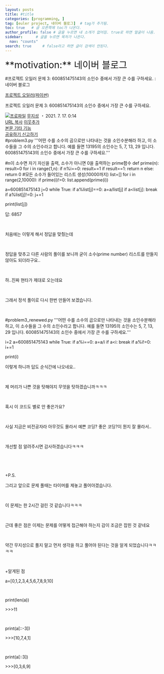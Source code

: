 ```yaml
---
layout: posts
title: #title
categories: [programming, ]
tag: [euler project, 네이버 블로그]  # tag가 추가됨.
toc: true   # 글 오른쪽에 toc가 나온다.
author_profile: false # 글을 누르면 내 소개가 없어짐. true로 하면 얼굴이 나옴.
sidebar:      # 글을 누르면 목차가 나온다.
  nav: "counts" 
search: true     # false라고 하면 글이 검색이 안된다.
---
```


<div class="notice--info" markdown="1" style='font-size: 30px'>
**motivation:** 네이버 블로그 
</div>



#프로젝트 오일러 문제 3: 600851475143의 소인수 중에서 가장 큰 수를 구하세요. : 네이버 블로그
<div class="wrap_rabbit pcol2 _param(1) _postViewArea222434293687" id="post-view222434293687">
<!-- Rabbit HTML --><div class="se-viewer se-theme-default" lang="ko-KR">
<!-- SE_DOC_HEADER_START -->
<div class="se-component se-documentTitle se-l-default" id="SE-74622958-507b-4905-91fa-5d70a86c1662">
<div class="se-component-content">
<div class="se-section se-section-documentTitle se-l-default se-section-align-left">
<!-- -->
<div class="blog2_series">
<a class="pcol2" href="/PostList.naver?blogId=wys000112&amp;categoryNo=10&amp;from=postList" onclick="nclk_v2(this,'pst.category','','');">프로젝트 오일러(파이썬)</a>
</div>
<div class="pcol1">
<!-- -->
<div class="se-module se-module-text se-title-text">
<p class="se-text-paragraph se-text-paragraph-align-" id="SE-f750ed16-ea89-4042-9b54-3695c5d5c5e6" style=""><span class="se-fs- se-ff-" id="SE-51745c5e-20a7-4326-b331-d7fdde6efe73" style=""><!-- -->프로젝트 오일러 문제 3: <!-- --></span><span class="se-fs-fs32 se-ff-nanumgothic" id="SE-7e963fae-efd7-49d7-bae0-cf4cd0b38914" style=""><!-- -->600851475143의 소인수 중에서 가장 큰 수를 구하세요.<!-- --></span></p> </div>
<!-- -->
</div>
<div class="blog2_container">
<span class="writer">
<span class="area_profile"><a class="link" href="https://blog.naver.com/wys000112" onclick="nclk_v2(this,'pst.profile','','');" target="_top"><img alt="프로파일" class="img" src="https://blogpfthumb-phinf.pstatic.net/MjAyMjA1MjVfMTA0/MDAxNjUzNDcxMTU4NTkw.MKx5XZzKhkVnSwLw5O1NM-J45hdDNIrADB_V9VVQBOAg.OkL09v5VWJCO9xIBu4VTEzVASngUXGDvkf4D_exCZsEg.PNG.wys000112/%EB%AC%B4%EC%A7%80%EC%84%B1.png/%25EB%25AC%25B4%25EC%25A7%2580%25EC%2584%25B1.png?type=s1"/></a></span>
<span class="nick"><a class="link pcol2" href="https://blog.naver.com/wys000112" onclick="nclk_v2(this,'pst.username','','');" target="_top">무지성</a></span>
</span>
<i class="dot"> ・ </i>
<span class="se_publishDate pcol2">2021. 7. 17. 0:14</span>
</div>
<div class="blog2_post_function">
<a class="url pcol2 _setClipboard _returnFalse _se3copybtn _transPosition" href="#" id="copyBtn_222434293687" style="cursor:pointer;" title="https://blog.naver.com/wys000112/222434293687">URL 복사</a>
<a class="btn_buddy btn_addbuddy pcol2 _buddy_popup_btn _returnFalse" href="#" onclick="nclk_v2(this,'pst.addnei','','');"><i class="ico"></i> 이웃추가<i class="aline"></i></a>
<div class="overflow_menu">
<a area-expanded="false" area-haspopup="true" class="btn_overflow_menu _open_overflowmenu pcol2 _param(222434293687) _returnFalse" href="#" role="button"><span class="blind">본문 기타 기능</span></a>
<div area-hidden="true" class="lyr_overflow_menu" id="overflowmenu-222434293687">
<a class="naver-splugin btn_splugin share _title_share" data-canonical-url="https://blog.naver.com/wys000112/222434293687" data-likecontentsid="wys000112_222434293687" data-likeserviceid="BLOG" data-logdomain="https://proxy.blog.naver.com/spi/v1/api/shareLog" data-me-display="off" data-oninitialize="splugin_oninitialize(1);" data-option="{baseElement:'_title_spiButton', layerPosition:'outside-bottom', align:'right', marginLeft:0, marginTop:4}" data-style="unity" data-url="https://blog.naver.com/wys000112/222434293687" href="#" id="_title_spiButton" onclick="return false;">
                   공유하기
                <span class="ico_share _title_share_icon"></span>
</a>
<a class="_report _param(https://srp2.naver.com/report?svc=BLG&amp;exit=close&amp;ctype=AA01&amp;cwriterenc=A056vjuq39FQmMw8nVcgTIfy%2BzCl0KTkyxadu9%2BgXk8%3D&amp;ctitle=%ED%94%84%EB%A1%9C%EC%A0%9D%ED%8A%B8%20%EC%98%A4%EC%9D%BC%EB%9F%AC%20%EB%AC%B8%EC%A0%9C%203%3A%20600851475143%EC%9D%98%20%EC%86%8C%EC%9D%B8%EC%88%98%20%EC%A4%91%EC%97%90%EC%84%9C%20%EA%B0%80%EC%9E%A5%20%ED%81%B0%20%EC%88%98%EB%A5%BC%20%EA%B5%AC%ED%95%98%EC%84%B8%EC%9A%94.&amp;cwriter=wys0*****&amp;dark=disable&amp;memtype=Y&amp;env=pc&amp;cnickname=wys0*****&amp;vsvc=BLG&amp;cid=wys000112%40%4051896191%40%40mylog%40%40222434293687) _returnFalse" href="#">신고하기<span class="ico_report"></span></a>
</div>
</div>
<input alt="url" class="copyTargetUrl" style="display:none;" title="URL 복사" type="text" value="https://blog.naver.com/wys000112/222434293687"/>
</div>
<!-- -->
</div>
</div>
</div>
<!-- B2C 상품 -->
<!-- _BLOG_CONTENTS_HEADER_TAIL -->
<!-- SE_DOC_HEADER_END -->
<div class="se-main-container">
<div class="se-component se-code se-l-code_stripe" id="SE-47d2490d-9fa0-4baf-831d-e9d8bf0e4148">
<div class="se-component-content">
<div class="se-section se-section-code se-l-code_stripe">
<div class="se-module se-module-code se-fs-fs13">
<div class="se-code-source">
<div class="__se_code_view language-javascript">#problem3.py
'''어떤 수를 소수의 곱으로만 나타내는 것을 소인수분해라 하고, 
이 소수들을 그 수의 소인수라고 합니다.
예를 들면 13195의 소인수는 5, 7, 13, 29 입니다.
600851475143의 소인수 중에서 가장 큰 수를 구하세요.'''

#n이 소수면 자기 자신을 출력, 소수가 아니면 0을 출력하는 prime함수
def prime(n):
    result=0
    for i in range(1,n):
        if n%i==0: result+=1
    if result==1:
        return n
    else: return 0
#모든 소수가 들어있는 리스트 생성(10000까지)
list=[]
for i in range(2,10000):
    if prime(i)!=0: list.append(prime(i))

a=600851475143
j=0
while True:
    if a%list[j]==0:
        a=a/list[j]
    if a&lt;list[j]: break
    if a%list[j]!=0:
        j+=1

print(list[j])</div>
</div>
</div>
</div>
</div>
<script class="__se_module_data" data-module='{"type":"v2_code", "id" : "SE-47d2490d-9fa0-4baf-831d-e9d8bf0e4148"}' type="text/data"></script>
</div> <div class="se-component se-text se-l-default" id="SE-5709af75-0e00-4c37-a6da-b2811f4cd233">
<div class="se-component-content">
<div class="se-section se-section-text se-l-default">
<div class="se-module se-module-text">
<!-- SE-TEXT { --><p class="se-text-paragraph se-text-paragraph-align-" id="SE-10c6c935-736f-4119-b3a3-414be4a6e940" style=""><span class="se-fs- se-ff-" id="SE-18061e99-bc96-4a6b-8760-4432005318d3" style="">답: 6857</span></p><!-- } SE-TEXT --><!-- SE-TEXT { --><p class="se-text-paragraph se-text-paragraph-align-" id="SE-80ba3b50-d93e-46b4-a841-d119e292d024" style=""><span class="se-fs- se-ff-" id="SE-6f741b6b-9059-4076-9541-d2d2e41cab5e" style="">​</span></p><!-- } SE-TEXT --><!-- SE-TEXT { --><p class="se-text-paragraph se-text-paragraph-align-" id="SE-7e519c9d-4c8a-4037-85bd-e52d961182d7" style=""><span class="se-fs- se-ff-" id="SE-c48912be-c86d-42a2-9482-3fd6da7d6b13" style="">처음에는 이렇게 해서 정답을 맞췄는데</span></p><!-- } SE-TEXT --><!-- SE-TEXT { --><p class="se-text-paragraph se-text-paragraph-align-" id="SE-3b3d549b-bafc-4627-984a-485654a88187" style=""><span class="se-fs- se-ff-" id="SE-aae38240-5aac-45d7-9aad-ad2aea64228e" style="">​</span></p><!-- } SE-TEXT --><!-- SE-TEXT { --><p class="se-text-paragraph se-text-paragraph-align-" id="SE-f1d5a7c1-ae55-43c1-b7fd-bd5e5ed5a213" style=""><span class="se-fs- se-ff-" id="SE-017b56e0-f0ef-4374-bee9-97ad6c7532a3" style="">정답을 맞추고 다른 사람의 풀이를 보니까 굳이 소수(prime number) 리스트를 만들지 않아도 되더라구요..</span></p><!-- } SE-TEXT --><!-- SE-TEXT { --><p class="se-text-paragraph se-text-paragraph-align-" id="SE-5cb7f712-d8b0-4eab-9923-a26fca9474a5" style=""><span class="se-fs- se-ff-" id="SE-7e5212b1-bf80-41fe-a828-37f394653372" style="">​</span></p><!-- } SE-TEXT --><!-- SE-TEXT { --><p class="se-text-paragraph se-text-paragraph-align-" id="SE-b70e32d4-8b66-4c01-b6b5-34ea3612a6ae" style=""><span class="se-fs- se-ff-" id="SE-eda8b95c-0c1a-45a5-895d-787467fe6321" style="">하..진짜 현타가 제대로 오는데요</span></p><!-- } SE-TEXT --><!-- SE-TEXT { --><p class="se-text-paragraph se-text-paragraph-align-" id="SE-24872cdb-d254-4102-b988-c5b552703431" style=""><span class="se-fs- se-ff-" id="SE-98125bfb-bc7d-47a6-b398-09d8a3e47c86" style="">​</span></p><!-- } SE-TEXT --><!-- SE-TEXT { --><p class="se-text-paragraph se-text-paragraph-align-" id="SE-783bd0f5-a0ae-4a32-b180-baa5c9a2aeeb" style=""><span class="se-fs- se-ff-" id="SE-78b645de-b4a1-43c1-914c-1182e3f160f1" style="">그래서 정석 풀이로 다시 한번 만들어 보겠습니다.</span></p><!-- } SE-TEXT --><!-- SE-TEXT { --><p class="se-text-paragraph se-text-paragraph-align-" id="SE-4118f33d-8365-4cb0-94f9-5e1af16f4ed0" style=""><span class="se-fs- se-ff-" id="SE-cb16d4a7-60f7-41eb-800e-df3d3cba6e9b" style="">​</span></p><!-- } SE-TEXT -->
</div>
</div>
</div>
</div> <div class="se-component se-code se-l-code_stripe" id="SE-fabcbbe2-5d5d-427a-8eb7-5224072e35b7">
<div class="se-component-content">
<div class="se-section se-section-code se-l-code_stripe">
<div class="se-module se-module-code se-fs-fs13">
<div class="se-code-source">
<div class="__se_code_view language-javascript">#problem3_renewed.py
'''어떤 수를 소수의 곱으로만 나타내는 것을 소인수분해라 하고, 
이 소수들을 그 수의 소인수라고 합니다.
예를 들면 13195의 소인수는 5, 7, 13, 29 입니다.
600851475143의 소인수 중에서 가장 큰 수를 구하세요.'''

i=2
a=600851475143
while True:
    if a%i==0:
        a=a/i
    if a&lt;i: break
    if a%i!=0:
        i+=1

print(i)</div>
</div>
</div>
</div>
</div>
<script class="__se_module_data" data-module='{"type":"v2_code", "id" : "SE-fabcbbe2-5d5d-427a-8eb7-5224072e35b7"}' type="text/data"></script>
</div> <div class="se-component se-text se-l-default" id="SE-4dfd6895-b4d2-4db3-8b29-5eb3410d0425">
<div class="se-component-content">
<div class="se-section se-section-text se-l-default">
<div class="se-module se-module-text">
<!-- SE-TEXT { --><p class="se-text-paragraph se-text-paragraph-align-" id="SE-6c9650ee-b96e-4112-8949-ddbcf90bd6b3" style=""><span class="se-fs- se-ff-" id="SE-ade3a328-835d-435b-a821-dcebacd7ffe4" style="">이렇게 하니까 답도 순식간에 나오네요..</span></p><!-- } SE-TEXT --><!-- SE-TEXT { --><p class="se-text-paragraph se-text-paragraph-align-" id="SE-37f0a2d2-e2cc-4858-bfcf-3ae5310cae3a" style=""><span class="se-fs- se-ff-" id="SE-4ccf97b4-dd85-4578-9865-8bd1504ecab5" style="">​</span></p><!-- } SE-TEXT --><!-- SE-TEXT { --><p class="se-text-paragraph se-text-paragraph-align-" id="SE-d1861152-8443-4599-b07b-509d9f927792" style=""><span class="se-fs- se-ff-" id="SE-3b245209-e3d2-44d4-939c-06cabc902ab9" style="">제 머리가 나쁜 것을 탓해야지 무엇을 탓하겠습니까ㅋㅋㅋ</span></p><!-- } SE-TEXT --><!-- SE-TEXT { --><p class="se-text-paragraph se-text-paragraph-align-" id="SE-d4dc23cf-298f-46a8-9215-e7fca1e27c42" style=""><span class="se-fs- se-ff-" id="SE-86b4cefb-39bd-44c5-9a27-abe41a8ba551" style="">​</span></p><!-- } SE-TEXT --><!-- SE-TEXT { --><p class="se-text-paragraph se-text-paragraph-align-" id="SE-777126b3-109c-4a79-bb25-c4e3a416a94b" style=""><span class="se-fs- se-ff-" id="SE-a48cc351-238b-411f-8869-1a330576a415" style="">혹시 이 코드도 별로 안 좋은가요?</span></p><!-- } SE-TEXT --><!-- SE-TEXT { --><p class="se-text-paragraph se-text-paragraph-align-" id="SE-92c76a63-0399-4f94-b8ca-a4e24e03e31d" style=""><span class="se-fs- se-ff-" id="SE-576ed915-3fc7-4693-82e0-e804134d9c51" style="">​</span></p><!-- } SE-TEXT --><!-- SE-TEXT { --><p class="se-text-paragraph se-text-paragraph-align-" id="SE-1b849e5d-1f63-4c46-9536-c79b68d9685d" style=""><span class="se-fs- se-ff-" id="SE-8c28da90-9d2d-4d8f-a53a-73ef7b9e0cb0" style="">사실 지금은 비전공자라 아무것도 몰라서 예쁜 코딩? 좋은 코딩?이 뭔지 잘 몰라서..</span></p><!-- } SE-TEXT --><!-- SE-TEXT { --><p class="se-text-paragraph se-text-paragraph-align-" id="SE-eb7d418f-738d-45e6-a66c-cf56d2cdadd7" style=""><span class="se-fs- se-ff-" id="SE-75c8b55a-14c9-4023-9472-af197862d2a6" style="">​</span></p><!-- } SE-TEXT --><!-- SE-TEXT { --><p class="se-text-paragraph se-text-paragraph-align-" id="SE-c93b4fef-2101-4b22-94f5-d3596c07fdbe" style=""><span class="se-fs- se-ff-" id="SE-3991ae6b-7f2b-4629-aea3-14230b1ad06f" style="">개선할 점 알려주시면 감사하겠습니다ㅋㅋㅋ</span></p><!-- } SE-TEXT --><!-- SE-TEXT { --><p class="se-text-paragraph se-text-paragraph-align-" id="SE-4a535326-944d-4bb0-ba87-e696c3d2f913" style=""><span class="se-fs- se-ff-" id="SE-7837234c-f737-4408-8c05-b2deda79c50c" style="">​</span></p><!-- } SE-TEXT --><!-- SE-TEXT { --><p class="se-text-paragraph se-text-paragraph-align-" id="SE-603cb093-70b3-4b2f-9859-c5026b9769e9" style=""><span class="se-fs- se-ff-" id="SE-0f1eeb18-44fe-44c9-9a32-0f6d15903743" style="">​</span></p><!-- } SE-TEXT --><!-- SE-TEXT { --><p class="se-text-paragraph se-text-paragraph-align-" id="SE-7886685f-0d1d-4921-bc0e-4ed509ee7bc6" style=""><span class="se-fs- se-ff-" id="SE-12ab4a4b-522a-4d1c-bf63-27aa59e2645f" style="">+P.S.</span></p><!-- } SE-TEXT --><!-- SE-TEXT { --><p class="se-text-paragraph se-text-paragraph-align-" id="SE-bf50ac68-0244-4b93-97a5-37332cac1cef" style=""><span class="se-fs- se-ff-" id="SE-26c9ecd4-2d50-4ead-b410-02e8f1e97c07" style="">그리고 앞으로 문제 풀때는 타이머를 제놓고 풀어야겠습니다.</span></p><!-- } SE-TEXT --><!-- SE-TEXT { --><p class="se-text-paragraph se-text-paragraph-align-" id="SE-8f72519c-586f-4157-b75a-9d74865ff1d4" style=""><span class="se-fs- se-ff-" id="SE-36c5029a-38c2-4808-8a9c-7005958c6ed4" style="">​</span></p><!-- } SE-TEXT --><!-- SE-TEXT { --><p class="se-text-paragraph se-text-paragraph-align-" id="SE-08852b8f-808a-42a2-9cff-c954cd847977" style=""><span class="se-fs- se-ff-" id="SE-cdb16369-e730-4cb2-92aa-efb1f539102c" style="">이 문제는 한 2시간 걸린 것 같습니다ㅋㅋㅋ</span></p><!-- } SE-TEXT --><!-- SE-TEXT { --><p class="se-text-paragraph se-text-paragraph-align-" id="SE-2dc92a93-a77e-4048-bb0f-8286ced3038e" style=""><span class="se-fs- se-ff-" id="SE-68b5d9bb-7cf7-4531-a970-dfe00519781d" style="">​</span></p><!-- } SE-TEXT --><!-- SE-TEXT { --><p class="se-text-paragraph se-text-paragraph-align-" id="SE-b8df588b-221e-406b-98c4-b43a1ced2d4a" style=""><span class="se-fs- se-ff-" id="SE-8b436bd0-b6bf-4f4a-a455-f1726fa78eda" style="">근데 좋은 점은 이제는 문제를 어떻게 접근해야 하는지 감이 조금은 잡힌 것 같네요</span></p><!-- } SE-TEXT --><!-- SE-TEXT { --><p class="se-text-paragraph se-text-paragraph-align-" id="SE-3862fc99-e46a-44df-943b-685f2baae5cb" style=""><span class="se-fs- se-ff-" id="SE-dc7a784e-8de7-42e4-8092-bec6a70e3b55" style="">​</span></p><!-- } SE-TEXT --><!-- SE-TEXT { --><p class="se-text-paragraph se-text-paragraph-align-" id="SE-c1d8a0bd-0a54-4e91-aac1-152d37676508" style=""><span class="se-fs- se-ff-" id="SE-e4d0bc0f-774c-4102-87e7-2e67119728b6" style="">약간 무지성으로 풀지 말고 먼저 생각을 하고 풀어야 된다는 것을 알게 되었습니다ㅋㅋㅋㅋ</span></p><!-- } SE-TEXT --><!-- SE-TEXT { --><p class="se-text-paragraph se-text-paragraph-align-" id="SE-0f59b1d5-703d-46a7-a514-08ed4ab1e4c6" style=""><span class="se-fs- se-ff-" id="SE-3fdd9d73-5d93-4767-9434-22e1800716c5" style="">​</span></p><!-- } SE-TEXT --><!-- SE-TEXT { --><p class="se-text-paragraph se-text-paragraph-align-" id="SE-2175042b-2911-4650-b304-57017390541d" style=""><span class="se-fs- se-ff-" id="SE-0f623427-c7d8-4b54-a345-56c8388320fc" style="">+알게된 점</span></p><!-- } SE-TEXT --><!-- SE-TEXT { --><p class="se-text-paragraph se-text-paragraph-align-" id="SE-349a4fb8-1f8b-4ca4-9a05-336a34002aed" style=""><span class="se-fs- se-ff-" id="SE-b73c9b15-583e-4dd4-9d9b-67d24c9d02dd" style="">a=[0,1,2,3,4,5,6,7,8,9,10]</span></p><!-- } SE-TEXT --><!-- SE-TEXT { --><p class="se-text-paragraph se-text-paragraph-align-" id="SE-4e268843-fcd5-42e3-8e25-9e1ab5d0b5c3" style=""><span class="se-fs- se-ff-" id="SE-86cc7126-e666-4603-b24c-cf5397fc034b" style="">​</span></p><!-- } SE-TEXT --><!-- SE-TEXT { --><p class="se-text-paragraph se-text-paragraph-align-" id="SE-f0e87fc4-93ac-4012-9a50-696110f42f4e" style=""><span class="se-fs- se-ff-" id="SE-814eab5e-585e-4b89-a995-1449ffea77bf" style="">print(len(a))</span></p><!-- } SE-TEXT --><!-- SE-TEXT { --><p class="se-text-paragraph se-text-paragraph-align-" id="SE-b76a6072-8ea8-45ae-aaa1-f0630f86e8db" style=""><span class="se-fs- se-ff-" id="SE-ac24ff85-0ddc-4052-8a79-76b9bcc8ecc0" style="">&gt;&gt;&gt;11</span></p><!-- } SE-TEXT --><!-- SE-TEXT { --><p class="se-text-paragraph se-text-paragraph-align-" id="SE-3c5052e5-556d-4f29-a492-4906325c9d7d" style=""><span class="se-fs- se-ff-" id="SE-a25c31dc-2ed2-40b8-bdc7-a94a173a6da6" style="">​</span></p><!-- } SE-TEXT --><!-- SE-TEXT { --><p class="se-text-paragraph se-text-paragraph-align-" id="SE-ea321401-6cde-45fc-8f99-87c69fb0ece4" style=""><span class="se-fs- se-ff-" id="SE-d117e506-16b9-4ff7-8353-4d30ae11f4d6" style="">print(a[::-3])</span></p><!-- } SE-TEXT --><!-- SE-TEXT { --><p class="se-text-paragraph se-text-paragraph-align-" id="SE-3b1099b5-e078-4e0a-9f40-f4cfda121d01" style=""><span class="se-fs- se-ff-" id="SE-b99405f4-0ae5-401e-a279-4aba0cf8488b" style="">&gt;&gt;&gt;[10,7,4,1]</span></p><!-- } SE-TEXT --><!-- SE-TEXT { --><p class="se-text-paragraph se-text-paragraph-align-" id="SE-cc09d987-6b21-4708-8bb9-27aa52dbad42" style=""><span class="se-fs- se-ff-" id="SE-fc767810-7088-4c68-b13d-09718df6b455" style="">​</span></p><!-- } SE-TEXT --><!-- SE-TEXT { --><p class="se-text-paragraph se-text-paragraph-align-" id="SE-c1854919-0029-4e4e-ada0-c138614a5302" style=""><span class="se-fs- se-ff-" id="SE-16eba8fa-cb49-46da-ac6d-41efc92b9215" style="">print(a[::3])</span></p><!-- } SE-TEXT --><!-- SE-TEXT { --><p class="se-text-paragraph se-text-paragraph-align-" id="SE-0e5b5608-66a1-4f41-a01e-4d72f5dfb3df" style=""><span class="se-fs- se-ff-" id="SE-f4f4186e-b176-4fe1-a071-1ea9ff1a6f8f" style="">&gt;&gt;&gt;[0,3,6,9]</span></p><!-- } SE-TEXT --><!-- SE-TEXT { --><p class="se-text-paragraph se-text-paragraph-align-" id="SE-433af7b4-5b8f-4a5a-9b69-16d86bd8842e" style=""><span class="se-fs- se-ff-" id="SE-0df91aa9-e0ac-4237-8bd8-035d627d7780" style="">​</span></p><!-- } SE-TEXT --><!-- SE-TEXT { --><p class="se-text-paragraph se-text-paragraph-align-" id="SE-cce30f70-067f-4eb8-a6ef-a09b3741bf96" style=""><span class="se-fs- se-ff-" id="SE-fd807932-bfeb-4633-8ad0-6ba9517b9313" style="">​</span></p><!-- } SE-TEXT -->
</div>
</div>
</div>
</div> </div>
</div>
</div>